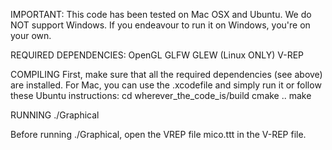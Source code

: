 
IMPORTANT:
This code has been tested on Mac OSX and Ubuntu. We do NOT support Windows. If you endeavour to run it on Windows, you're on your own.

REQUIRED DEPENDENCIES:
    OpenGL
    GLFW
    GLEW (Linux ONLY)
    V-REP

COMPILING
First, make sure that all the required dependencies (see above) are installed.
For Mac, you can use the .xcodefile and simply run it or follow these Ubuntu instructions:
    cd wherever_the_code_is/build
    cmake ..
    make
    
RUNNING
    ./Graphical

Before running ./Graphical, open the VREP file mico.ttt in the V-REP file.
